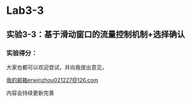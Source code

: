 # Lab3-3

## 实验3-3：**基于滑动窗口的流量控制机制+选择确认**

### 实验得分：





大家也都可以欢迎尝试，并向我提出意见，

我的邮箱erwinzhou021227@126.com

内容会持续更新完善